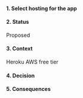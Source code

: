 #### 1. Select hosting for the app

#### 2. Status 
Proposed

#### 3. Context 
Heroku
AWS free tier

#### 4. Decision 

#### 5. Consequences 
